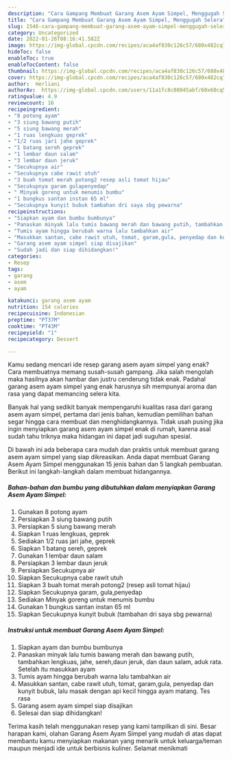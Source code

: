 ```yaml
---
description: "Cara Gampang Membuat Garang Asem Ayam Simpel, Menggugah Selera"
title: "Cara Gampang Membuat Garang Asem Ayam Simpel, Menggugah Selera"
slug: 1546-cara-gampang-membuat-garang-asem-ayam-simpel-menggugah-selera
category: Uncategorized
date: 2022-01-26T08:16:41.582Z
image: https://img-global.cpcdn.com/recipes/aca4af830c126c57/680x482cq70/garang-asem-ayam-simpel-foto-resep-utama.jpg
hideToc: false
enableToc: true
enableTocContent: false
thumbnail: https://img-global.cpcdn.com/recipes/aca4af830c126c57/680x482cq70/garang-asem-ayam-simpel-foto-resep-utama.jpg
cover: https://img-global.cpcdn.com/recipes/aca4af830c126c57/680x482cq70/garang-asem-ayam-simpel-foto-resep-utama.jpg
author:  Herliani
authorAv:  https://img-global.cpcdn.com/users/11a1fc8c08045abf/60x60cq50/avatar.jpg
ratingvalue: 4.9
reviewcount: 16
recipeingredient:
- "8 potong ayam"
- "3 siung bawang putih"
- "5 siung bawang merah"
- "1 ruas lengkuas geprek"
- "1/2 ruas jari jahe geprek"
- "1 batang sereh geprek"
- "1 lembar daun salam"
- "3 lembar daun jeruk"
- "Secukupnya air"
- "Secukupnya cabe rawit utuh"
- "3 buah tomat merah potong2 resep asli tomat hijau"
- "Secukupnya garam gulapenyedap"
- " Minyak goreng untuk menumis bumbu"
- "1 bungkus santan instan 65 ml"
- "Secukupnya kunyit bubuk tambahan dri saya sbg pewarna"
recipeinstructions:
- "Siapkan ayam dan bumbu bumbunya"
- "Panaskan minyak lalu tumis bawang merah dan bawang putih, tambahkan lengkuas, jahe, sereh,daun jeruk, dan daun salam, aduk rata. Setelah itu masukkan ayam"
- "Tumis ayam hingga berubah warna lalu tambahkan air"
- "Masukkan santan, cabe rawit utuh, tomat, garam,gula, penyedap dan kunyit bubuk, lalu masak dengan api kecil hingga ayam matang. Tes rasa"
- "Garang asem ayam simpel siap disajikan"
- "Sudah jadi dan siap dihidangkan!"
categories:
- Resep
tags:
- garang
- asem
- ayam

katakunci: garang asem ayam 
nutrition: 154 calories
recipecuisine: Indonesian
preptime: "PT37M"
cooktime: "PT43M"
recipeyield: "1"
recipecategory: Dessert

---
```



Kamu sedang mencari ide resep garang asem ayam simpel yang enak? Cara membuatnya memang susah-susah gampang. Jika salah mengolah maka hasilnya akan hambar dan justru cenderung tidak enak. Padahal garang asem ayam simpel yang enak harusnya sih mempunyai aroma dan rasa yang dapat memancing selera kita.




Banyak hal yang sedikit banyak mempengaruhi kualitas rasa dari garang asem ayam simpel, pertama dari jenis bahan, kemudian pemilihan bahan segar hingga cara membuat dan menghidangkannya. Tidak usah pusing jika ingin menyiapkan garang asem ayam simpel enak di rumah, karena asal sudah tahu triknya maka hidangan ini dapat jadi suguhan spesial.


Di bawah ini ada beberapa cara mudah dan praktis untuk membuat garang asem ayam simpel yang siap dikreasikan. Anda dapat membuat Garang Asem Ayam Simpel menggunakan 15 jenis bahan dan 5 langkah pembuatan. Berikut ini langkah-langkah dalam membuat hidangannya.

<!--inarticleads1-->

##### Bahan-bahan dan bumbu yang dibutuhkan dalam menyiapkan Garang Asem Ayam Simpel:

1. Gunakan 8 potong ayam
1. Persiapkan 3 siung bawang putih
1. Persiapkan 5 siung bawang merah
1. Siapkan 1 ruas lengkuas, geprek
1. Sediakan 1/2 ruas jari jahe, geprek
1. Siapkan 1 batang sereh, geprek
1. Gunakan 1 lembar daun salam
1. Persiapkan 3 lembar daun jeruk
1. Persiapkan Secukupnya air
1. Siapkan Secukupnya cabe rawit utuh
1. Siapkan 3 buah tomat merah potong2 (resep asli tomat hijau)
1. Siapkan Secukupnya garam, gula,penyedap
1. Sediakan  Minyak goreng untuk menumis bumbu
1. Gunakan 1 bungkus santan instan 65 ml
1. Siapkan Secukupnya kunyit bubuk (tambahan dri saya sbg pewarna)




<!--inarticleads2-->

##### Instruksi untuk membuat Garang Asem Ayam Simpel:

1. Siapkan ayam dan bumbu bumbunya
1. Panaskan minyak lalu tumis bawang merah dan bawang putih, tambahkan lengkuas, jahe, sereh,daun jeruk, dan daun salam, aduk rata. Setelah itu masukkan ayam
1. Tumis ayam hingga berubah warna lalu tambahkan air
1. Masukkan santan, cabe rawit utuh, tomat, garam,gula, penyedap dan kunyit bubuk, lalu masak dengan api kecil hingga ayam matang. Tes rasa
1. Garang asem ayam simpel siap disajikan
1. Selesai dan siap dihidangkan!



Terima kasih telah menggunakan resep yang kami tampilkan di sini. Besar harapan kami, olahan Garang Asem Ayam Simpel yang mudah di atas dapat membantu kamu menyiapkan makanan yang menarik untuk keluarga/teman maupun menjadi ide untuk berbisnis kuliner. Selamat menikmati
